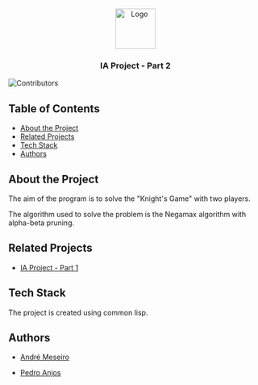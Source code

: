 <br/>
<p align="center">
  <a href="https://github.com/p3dro4/ia-project-2">
    <img src="https://i.imgur.com/KyY6wSG.png" alt="Logo" width="80" height="80">
  </a>
  <h3 align="center">IA Project - Part 2</h3>
</p>

![Contributors](https://img.shields.io/github/contributors/p3dro4/ia-project-2?color=dark-green)

## Table of Contents

* [About the Project](#about-the-project)
* [Related Projects](#related-projects)
* [Tech Stack](#tech-stack)
* [Authors](#authors)

## About the Project

The aim of the program is to solve the "Knight's Game" with two players.

The algorithm used to solve the problem is the Negamax algorithm with alpha-beta pruning.

## Related Projects

* [IA Project - Part 1](https://github.com/p3dro4/ia-project-1)

## Tech Stack

The project is created using common lisp.

## Authors

* [André Meseiro](https://github.com/andre-meseiro)

* [Pedro Anjos](https://github.com/p3dro4)
